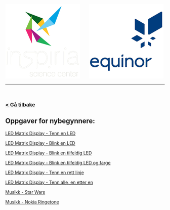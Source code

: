 ![Inspiria](logo/logo_72_hvit.png)  &nbsp; &nbsp; &nbsp;   ![Equinor](logo/equinor_72_blue.png)


------------------------------------------------------
<br>

### [< Gå tilbake](index.md)

## Oppgaver for nybegynnere:

[LED Matrix Display - Tenn en LED](https://makecode.microbit.org/#tutorial:https://github.com/8gywce293pcg/rgb-matrix-single-led)

[LED Matrix Display - Blink en LED](https://makecode.microbit.org/#tutorial:https://github.com/8gywce293pcg/rgb-matrix-single-blink-led)

[LED Matrix Display - Blink en tilfeldig LED](https://makecode.microbit.org/#tutorial:https://github.com/8gywce293pcg/rgb-matrix-single-tilfeldig-blink-led)

[LED Matrix Display - Blink en tilfeldig LED og farge](https://makecode.microbit.org/#tutorial:https://github.com/8gywce293pcg/rgb-matrix-4-tilfeldig-led-og-farge)

[LED Matrix Display - Tenn en rett linje](https://makecode.microbit.org/#tutorial:https://github.com/8gywce293pcg/rgb-matrix-rett-linje)

[LED Matrix Display - Tenn alle, en etter en](https://makecode.microbit.org/#tutorial:https://github.com/8gywce293pcg/rgb-matrix-en-etter-en-alle)

[Musikk - Star Wars](https://makecode.microbit.org/#tutorial:https://github.com/8gywce293pcg/musikk-starwars)

[Musikk - Nokia Ringetone](https://makecode.microbit.org/#tutorial:https://github.com/8gywce293pcg/musikk-nokia-ringetone)
